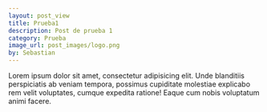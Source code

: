 ```yaml
---
layout: post_view
title: Prueba1
description: Post de prueba 1
category: Prueba
image_url: post_images/logo.png
by: Sebastian
---
```


Lorem ipsum dolor sit amet, consectetur adipisicing elit. Unde blanditiis perspiciatis ab veniam tempora, possimus cupiditate molestiae explicabo rem velit voluptates, cumque expedita ratione! Eaque cum nobis voluptatum animi facere.